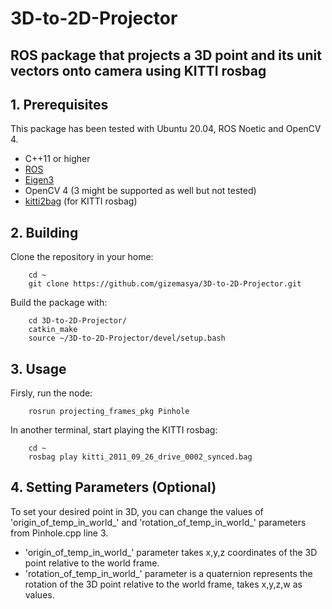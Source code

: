 # 3D-to-2D-Projector
## ROS package that projects a 3D point and its unit vectors onto camera using KITTI rosbag
## 1. Prerequisites
This package has been tested with Ubuntu 20.04, ROS Noetic and OpenCV 4.
- C++11 or higher
- [ROS](http://wiki.ros.org/ROS/Installation)
- [Eigen3](http://eigen.tuxfamily.org/index.php?title=Main_Page)
- OpenCV 4 (3 might be supported as well but not tested)
- [kitti2bag](https://github.com/tomas789/kitti2bag) (for KITTI rosbag)
## 2. Building
Clone the repository in your home:
```
    cd ~
    git clone https://github.com/gizemasya/3D-to-2D-Projector.git
```
Build the package with:
```
    cd 3D-to-2D-Projector/
    catkin_make
    source ~/3D-to-2D-Projector/devel/setup.bash
```
## 3. Usage
Firsly, run the node:
```
    rosrun projecting_frames_pkg Pinhole
```
In another terminal, start playing the KITTI rosbag:
```
    cd ~
    rosbag play kitti_2011_09_26_drive_0002_synced.bag
```
## 4. Setting Parameters (Optional)
To set your desired point in 3D, you can change the values of 'origin_of_temp_in_world_' and 'rotation_of_temp_in_world_' parameters from Pinhole.cpp line 3.
- 'origin_of_temp_in_world_' parameter takes x,y,z coordinates of the 3D point relative to the world frame.
- 'rotation_of_temp_in_world_' parameter is a quaternion represents the rotation of the 3D point relative to the world frame, takes x,y,z,w as values.
